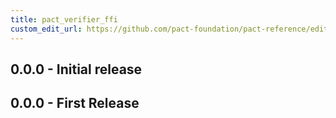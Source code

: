 ```yaml
---
title: pact_verifier_ffi
custom_edit_url: https://github.com/pact-foundation/pact-reference/edit/master/rust/pact_verifier_ffi/CHANGELOG.md
---
```

<!-- This file has been synced from the pact-foundation/pact-reference repository. Please do not edit it directly. The URL of the source file can be found in the custom_edit_url value above -->

## 0.0.0 - Initial release


## 0.0.0 - First Release
